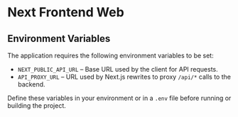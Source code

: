 # Next Frontend Web

## Environment Variables

The application requires the following environment variables to be set:

- `NEXT_PUBLIC_API_URL` – Base URL used by the client for API requests.
- `API_PROXY_URL` – URL used by Next.js rewrites to proxy `/api/*` calls to the backend.

Define these variables in your environment or in a `.env` file before running or building the project.

